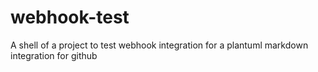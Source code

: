 # webhook-test
A shell of a project to test webhook integration for a plantuml markdown integration for github
